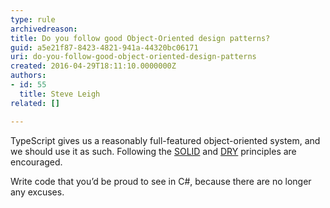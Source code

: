 ```yaml
---
type: rule
archivedreason: 
title: Do you follow good Object-Oriented design patterns?
guid: a5e21f87-8423-4821-941a-44320bc06171
uri: do-you-follow-good-object-oriented-design-patterns
created: 2016-04-29T18:11:10.0000000Z
authors:
- id: 55
  title: Steve Leigh
related: []

---
```


TypeScript gives us a reasonably full-featured object-oriented system, and we should use it as such. Following the [SOLID](https&#58;//en.wikipedia.org/wiki/SOLID_%28object-oriented_design%29) and [DRY](https&#58;//en.wikipedia.org/wiki/Don%27t_repeat_yourself) principles are encouraged.

<!--endintro-->

Write code that you’d be proud to see in C#, because there are no longer any excuses.
